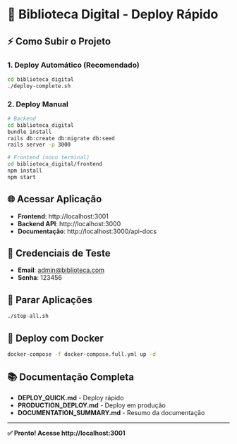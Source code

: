 # 🚀 Biblioteca Digital - Deploy Rápido

## ⚡ Como Subir o Projeto

### 1. Deploy Automático (Recomendado)
```bash
cd biblioteca_digital
./deploy-complete.sh
```

### 2. Deploy Manual
```bash
# Backend
cd biblioteca_digital
bundle install
rails db:create db:migrate db:seed
rails server -p 3000

# Frontend (novo terminal)
cd biblioteca_digital/frontend
npm install
npm start
```

## 🌐 Acessar Aplicação
- **Frontend**: http://localhost:3001
- **Backend API**: http://localhost:3000
- **Documentação**: http://localhost:3000/api-docs

## 🔑 Credenciais de Teste
- **Email**: admin@biblioteca.com
- **Senha**: 123456

## 🛑 Parar Aplicações
```bash
./stop-all.sh
```

## 🐳 Deploy com Docker
```bash
docker-compose -f docker-compose.full.yml up -d
```

## 📚 Documentação Completa
- **DEPLOY_QUICK.md** - Deploy rápido
- **PRODUCTION_DEPLOY.md** - Deploy em produção
- **DOCUMENTATION_SUMMARY.md** - Resumo da documentação

---

**✅ Pronto! Acesse http://localhost:3001**
